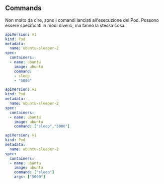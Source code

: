 Commands
--------

Non molto da dire, sono i comandi lanciati all'esecuzione del Pod.
Possono essere specificati in modi diversi, ma fanno la stessa cosa:

```yaml
apiVersion: v1
kind: Pod 
metadata:
  name: ubuntu-sleeper-2
spec:
  containers:
  - name: ubuntu
    image: ubuntu
    command:
    - sleep
    - "5000"
```
```yaml
apiVersion: v1
kind: Pod 
metadata:
  name: ubuntu-sleeper-2
spec:
  containers:
  - name: ubuntu
    image: ubuntu
    command: ["sleep","5000"]
```
```yaml
apiVersion: v1
kind: Pod 
metadata:
  name: ubuntu-sleeper-2
spec:
  containers:
  - name: ubuntu
    image: ubuntu
    command: ["sleep"]
    args: ["5000"]
```